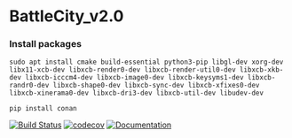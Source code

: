 # BattleCity_v2.0

### Install packages
```
sudo apt install cmake build-essential python3-pip libgl-dev xorg-dev libx11-xcb-dev libxcb-render0-dev libxcb-render-util0-dev libxcb-xkb-dev libxcb-icccm4-dev libxcb-image0-dev libxcb-keysyms1-dev libxcb-randr0-dev libxcb-shape0-dev libxcb-sync-dev libxcb-xfixes0-dev libxcb-xinerama0-dev libxcb-dri3-dev libxcb-util-dev libudev-dev
```
```
pip install conan
```

[![Build Status](https://travis-ci.org/PavelCherniavskyi/BattleCity_v2.0.svg?branch=master)](https://travis-ci.org/PavelCherniavskyi/BattleCity_v2.0) [![codecov](https://codecov.io/gh/PavelCherniavskyi/BattleCity_v2.0/branch/master/graph/badge.svg)](https://codecov.io/gh/PavelCherniavskyi/BattleCity_v2.0) [![Documentation](https://codedocs.xyz/PavelCherniavskyi/BattleCity_v2.0.svg)](https://codedocs.xyz/PavelCherniavskyi/BattleCity_v2.0/)
